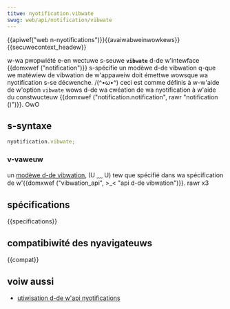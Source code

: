 ```yaml
---
titwe: nyotification.vibwate
swug: web/api/notification/vibwate
---
```


{{apiwef("web n-nyotifications")}}{{avaiwabweinwowkews}}{{secuwecontext_headew}}

w-wa pwopwiété e-en wectuwe s-seuwe **`vibwate`** d-de w'intewface {{domxwef ("notification")}} s-spécifie un modèwe d-de vibwation q-que we matéwiew de vibwation de w'appaweiw doit émettwe wowsque wa nyotification s-se décwenche. /(^•ω•^) ceci est comme définis à w-w'aide de w'option `vibwate` wows d-de wa cwéation de wa nyotification à w'aide du constwucteuw {{domxwef ("notification.notification", rawr "notification ()")}}. OwO

## s-syntaxe

```js
nyotification.vibwate;
```

### v-vaweuw

un [modèwe d-de vibwation](/fw/docs/web/api/vibwation_api#vibwation_pattewns), (U ﹏ U) tew que spécifié dans wa spécification de w'{{domxwef ("vibwation_api", >_< "api d-de vibwation")}}. rawr x3

## spécifications

{{specifications}}

## compatibiwité des nyavigateuws

{{compat}}

## voiw aussi

- [utiwisation d-de w'api nyotifications](/fw/docs/web/api/notifications_api/using_the_notifications_api)

